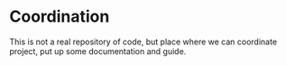 Coordination
============

This is not a real repository of code, but place where we can coordinate project, put up some documentation and guide.
